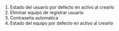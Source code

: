 1. Estado del usuario por defecto en activo al crearlo
2. Eliminar equipo de registrar usuario
3. Contraseña automatica
4. Estado del equipo por defecto en activo al crearlo
